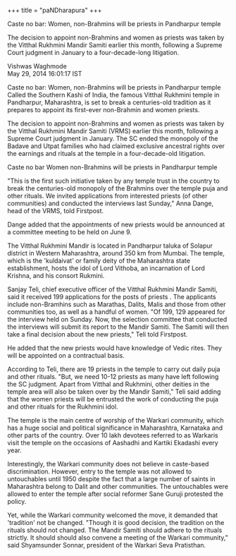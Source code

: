 +++
title = "paNDharapura"
+++

Caste no bar: Women, non-Brahmins will be priests in Pandharpur temple

The decision to appoint non-Brahmins and women as priests was taken by the Vitthal Rukhmini Mandir Samiti earlier this month, following a Supreme Court judgment in January to a four-decade-long litigation.

Vishwas Waghmode  
May 29, 2014 16:01:17 IST

Caste no bar: Women, non-Brahmins will be priests in Pandharpur temple
Called the Southern Kashi of India, the famous Vitthal Rukhmini temple in Pandharpur, Maharashtra, is set to break a centuries-old tradition as it prepares to appoint its first-ever non-Brahmin and women priests.

The decision to appoint non-Brahmins and women as priests was taken by the Vitthal Rukhmini Mandir Samiti (VRMS) earlier this month, following a Supreme Court judgment in January. The SC ended the monopoly of the Badave and Utpat families who had claimed exclusive ancestral rights over the earnings and rituals at the temple in a four-decade-old litigation.

Caste no bar Women non-Brahmins will be priests in Pandharpur temple


"This is the first such initiative taken by any temple trust in the country to break the centuries-old monopoly of the Brahmins over the temple puja and other rituals. We invited applications from interested priests (of other communities) and conducted the interviews last Sunday," Anna Dange, head of the VRMS, told Firstpost.

Dange added that the appointments of new priests would be announced at a committee meeting to be held on June 9.

The Vitthal Rukhmini Mandir is located in Pandharpur taluka of Solapur district in Western Maharashtra, around 350 km from Mumbai. The temple, which is the 'kuldaivat' or family deity of the Maharashtra state establishment, hosts the idol of Lord Vithoba, an incarnation of Lord Krishna, and his consort Rukmini.

Sanjay Teli, chief executive officer of the Vitthal Rukhmini Mandir Samiti, said it received 199 applications for the posts of priests . The applicants include non-Bramhins such as Marathas, Dalits, Malis and those from other communities too, as well as a handful of women. "Of 199, 129 appeared for the interview held on Sunday. Now, the selection committee that conducted the interviews will submit its report to the Mandir Samiti. The Samiti will then take a final decision about the new priests," Teli told Firstpost.

He added that the new priests would have knowledge of Vedic rites. They will be appointed on a contractual basis.

According to Teli, there are 19 priests in the temple to carry out daily puja and other rituals. "But, we need 10-12 priests as many have left following the SC judgment. Apart from Vitthal and Rukhmini, other deities in the temple area will also be taken over by the Mandir Samiti," Teli said adding that the women priests will be entrusted the work of conducting the puja and other rituals for the Rukhmini idol.

The temple is the main centre of worship of the Warkari community, which has a huge social and political significance in Maharashtra, Karnataka and other parts of the country. Over 10 lakh devotees referred to as Warkaris visit the temple on the occasions of Aashadhi and Kartiki Ekadashi every year.

Interestingly, the Warkari community does not believe in caste-based discrimination. However, entry to the temple was not allowed to untouchables until 1950 despite the fact that a large number of saints in Maharashtra belong to Dalit and other communities. The untouchables were allowed to enter the temple after social reformer Sane Guruji protested the policy.

Yet, while the Warkari community welcomed the move, it demanded that 'tradition' not be changed. "Though it is good decision, the tradition on the rituals should not changed. The Mandir Samiti should adhere to the rituals strictly. It should should also convene a meeting of the Warkari community," said Shyamsunder Sonnar, president of the Warkari Seva Pratisthan.